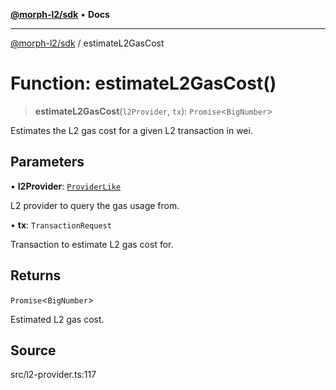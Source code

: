 [**@morph-l2/sdk**](../README.md) • **Docs**

***

[@morph-l2/sdk](../globals.md) / estimateL2GasCost

# Function: estimateL2GasCost()

> **estimateL2GasCost**(`l2Provider`, `tx`): `Promise`\<`BigNumber`\>

Estimates the L2 gas cost for a given L2 transaction in wei.

## Parameters

• **l2Provider**: [`ProviderLike`](../type-aliases/ProviderLike.md)

L2 provider to query the gas usage from.

• **tx**: `TransactionRequest`

Transaction to estimate L2 gas cost for.

## Returns

`Promise`\<`BigNumber`\>

Estimated L2 gas cost.

## Source

src/l2-provider.ts:117
